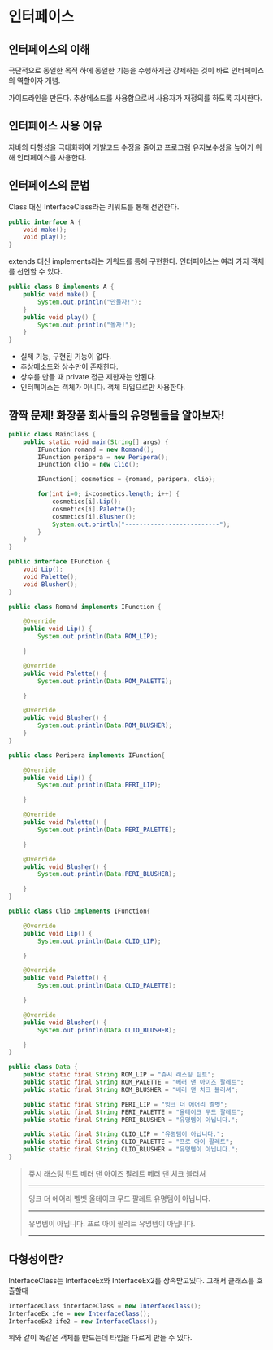# 인터페이스

## 인터페이스의 이해

극단적으로 동일한 목적 하에 동일한 기능을 수행하게끔 강제하는 것이 바로 인터페이스의 역할이자 개념.

가이드라인을 만든다.
추상메소드를 사용함으로써 사용자가 재정의를 하도록 지시한다.

## 인터페이스 사용 이유

자바의 다형성을 극대화하여 개발코드 수정을 줄이고 프로그램 유지보수성을 높이기 위해 인터페이스를 사용한다.

## 인터페이스의 문법

Class 대신 InterfaceClass라는 키워드를 통해 선언한다.

```java
public interface A {
    void make();
    void play();
}
```

extends 대신 implements라는 키워드를 통해 구현한다.
인터페이스는 여러 가지 객체를 선언할 수 있다.

```java
public class B implements A {
    public void make() {
        System.out.println("만들자!");
    }
    public void play() {
        System.out.println("놀자!");
    }
}
```

- 실제 기능, 구현된 기능이 없다.
- 추상메소드와 상수만이 존재한다.
- 상수를 만들 때 private 접근 제한자는 안된다.
- 인터페이스는 객체가 아니다. 객체 타입으로만 사용한다.

## 깜짝 문제! 화장품 회사들의 유명템들을 알아보자!

```java
public class MainClass {
	public static void main(String[] args) {
		IFunction romand = new Romand();
		IFunction peripera = new Peripera();
		IFunction clio = new Clio();

		IFunction[] cosmetics = {romand, peripera, clio};

		for(int i=0; i<cosmetics.length; i++) {
			cosmetics[i].Lip();
			cosmetics[i].Palette();
			cosmetics[i].Blusher();
			System.out.println("--------------------------");
		}
	}
}
```

```java
public interface IFunction {
	void Lip();
	void Palette();
	void Blusher();
}
```

```java
public class Romand implements IFunction {

	@Override
	public void Lip() {
		System.out.println(Data.ROM_LIP);

	}

	@Override
	public void Palette() {
		System.out.println(Data.ROM_PALETTE);

	}

	@Override
	public void Blusher() {
		System.out.println(Data.ROM_BLUSHER);
	}
}
```

```java
public class Peripera implements IFunction{

	@Override
	public void Lip() {
		System.out.println(Data.PERI_LIP);

	}

	@Override
	public void Palette() {
		System.out.println(Data.PERI_PALETTE);

	}

	@Override
	public void Blusher() {
		System.out.println(Data.PERI_BLUSHER);

	}
}
```

```java
public class Clio implements IFunction{

	@Override
	public void Lip() {
		System.out.println(Data.CLIO_LIP);

	}

	@Override
	public void Palette() {
		System.out.println(Data.CLIO_PALETTE);

	}

	@Override
	public void Blusher() {
		System.out.println(Data.CLIO_BLUSHER);

	}
}
```

```java
public class Data {
	public static final String ROM_LIP = "쥬시 래스팅 틴트";
	public static final String ROM_PALETTE = "베러 댄 아이즈 팔레트";
	public static final String ROM_BLUSHER = "베러 댄 치크 블러셔";

	public static final String PERI_LIP = "잉크 더 에어리 벨벳";
	public static final String PERI_PALETTE = "올테이크 무드 팔레트";
	public static final String PERI_BLUSHER = "유명템이 아닙니다.";

	public static final String CLIO_LIP = "유명템이 아닙니다.";
	public static final String CLIO_PALETTE = "프로 아이 팔레트";
	public static final String CLIO_BLUSHER = "유명템이 아닙니다.";
}
```

> 쥬시 래스팅 틴트
> 베러 댄 아이즈 팔레트
> 베러 댄 치크 블러셔
>
> ---
>
> 잉크 더 에어리 벨벳
> 올테이크 무드 팔레트
> 유명템이 아닙니다.
>
> ---
>
> 유명템이 아닙니다.
> 프로 아이 팔레트
> 유명템이 아닙니다.
>
> ---

## 다형성이란?

InterfaceClass는 InterfaceEx와 InterfaceEx2를 상속받고있다.
그래서 클래스를 호출할때

```java
InterfaceClass interfaceClass = new InterfaceClass();
InterfaceEx ife = new InterfaceClass();
InterfaceEx2 ife2 = new InterfaceClass();
```

위와 같이 똑같은 객체를 만드는데 타입을 다르게 만들 수 있다.
